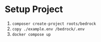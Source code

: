 # Setup Project

1. `composer create-project roots/bedrock`
2. `copy ./example.env /bedrock/.env`
3. `docker compose up`
